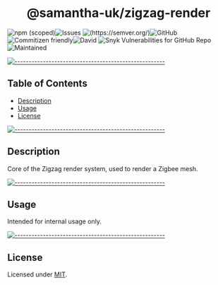 <!-- ⚠️ This README has been generated from the file(s) "blueprint.md" ⚠️--><h1 align="center">@samantha-uk/zigzag-render</h1>
![npm (scoped)](https://img.shields.io/npm/v/0.1.0)![Issues](https://img.shields.io/github/issues/Samantha-uk/one) ![(https://semver.org/)](https://img.shields.io/badge/SemVer-2.0.0-brightgreen)![GitHub](https://img.shields.io/badge/license-MIT-brightgreen) ![Commitizen friendly](https://img.shields.io/badge/commitizen-friendly-brightgreen.svg)![David](https://img.shields.io/david/Samantha-uk/one) ![Snyk Vulnerabilities for GitHub Repo](https://img.shields.io/snyk/vulnerabilities/github/Samantha-uk/one)![Maintained](https://img.shields.io/maintenance/yes/2021)


[![-----------------------------------------------------](https://raw.githubusercontent.com/andreasbm/readme/master/assets/lines/grass.png)](#table-of-contents)

## Table of Contents

* [Description](#description)
* [Usage](#usage)
* [License](#license)


[![-----------------------------------------------------](https://raw.githubusercontent.com/andreasbm/readme/master/assets/lines/grass.png)](#description)

## Description
Core of the Zigzag render system, used to render a Zigbee mesh.


[![-----------------------------------------------------](https://raw.githubusercontent.com/andreasbm/readme/master/assets/lines/grass.png)](#usage)

## Usage
Intended for internal usage only.


[![-----------------------------------------------------](https://raw.githubusercontent.com/andreasbm/readme/master/assets/lines/grass.png)](#license)

## License
	
Licensed under [MIT](https://opensource.org/licenses/MIT).